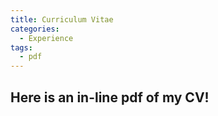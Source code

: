 ```yaml
---
title: Curriculum Vitae
categories:
  - Experience
tags:
  - pdf
---
```

## Here is an in-line pdf of my CV!

<div id="adobe-dc-view" style="width: 800px;"></div>
<script src="https://documentcloud.adobe.com/view-sdk/main.js"></script>
<script type="text/javascript">
	document.addEventListener("adobe_dc_view_sdk.ready", function(){ 
		var adobeDCView = new AdobeDC.View({clientId: "120a89caa7ca4a06a162ebfcad1b41f9", divId: "adobe-dc-view"});
		adobeDCView.previewFile({
			content:{location: {url: "https://awikner.github.io/assets/images/CV_UMCP.pdf"}},
			metaData:{fileName: "CV_UMCP.pdf"}
		}, {embedMode: "IN_LINE"});
	});
</script>
